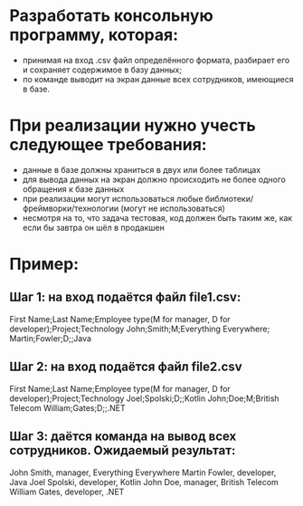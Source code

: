 # Разработать консольную программу, которая:

* принимая на вход .csv файл определённого формата, разбирает его и сохраняет содержимое в базу данных;
* по команде выводит на экран данные всех сотрудников, имеющиеся в базе.

# При реализации нужно учесть следующее требования:

* данные в базе должны храниться в двух или более таблицах
* для вывода данных на экран должно происходить не более одного обращения к базе данных
* при реализации могут использоваться любые библиотеки/фреймворки/технологии (могут не использоваться)
* несмотря на то, что задача тестовая, код должен быть таким же, как если бы завтра он шёл в продакшен

# Пример:

## Шаг 1: на вход подаётся файл file1.csv:

First Name;Last Name;Employee type(M for manager, D for developer);Project;Technology John;Smith;M;Everything
Everywhere; Martin;Fowler;D;;Java

## Шаг 2: на вход подаётся файл file2.csv

First Name;Last Name;Employee type(M for manager, D for developer);Project;Technology Joel;Spolski;D;;Kotlin
John;Doe;M;British Telecom William;Gates;D;;.NET

## Шаг 3: даётся команда на вывод всех сотрудников. Ожидаемый результат:

John Smith, manager, Everything Everywhere Martin Fowler, developer, Java Joel Spolski, developer, Kotlin John Doe,
manager, British Telecom William Gates, developer, .NET


